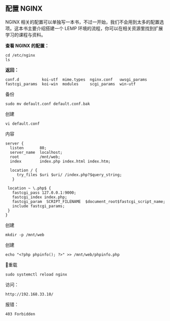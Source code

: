 ## 配置 NGINX

NGINX 相关的配置可以单独写一本书，不过一开始，我们不会用到太多的配置选项。这本书主要介绍搭建一个 LEMP 环境的流程，你可以在相关资源里找到扩展学习的课程与资料。

**查看 NGINX 的配置：**

```
cd /etc/nginx
ls
```

**返回：**

```
conf.d          koi-utf  mime.types  nginx.conf   uwsgi_params
fastcgi_params  koi-win  modules     scgi_params  win-utf
```

备份

```
sudo mv default.conf default.conf.bak
```

创建

```
vi default.conf
```

内容

```
server {
  listen       80;
  server_name  localhost;
  root         /mnt/web;
  index        index.php index.html index.htm;

  location / {
     try_files $uri $uri/ /index.php?$query_string;
   }

 location ~ \.php$ {
   fastcgi_pass 127.0.0.1:9000;
   fastcgi_index index.php;
   fastcgi_param  SCRIPT_FILENAME  $document_root$fastcgi_script_name;
   include fastcgi_params;  
 }
}
```

创建

```
mkdir -p /mnt/web
```

创建

```
echo "<?php phpinfo(); ?>" >> /mnt/web/phpinfo.php
```

重载

```
sudo systemctl reload nginx
```

访问：

```
http://192.168.33.10/
```

报错：

```
403 Forbidden
```







